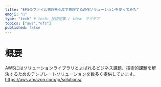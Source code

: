 ```yaml
---
title: "EFSのファイル管理をGUIで管理するAWSソリューションを使ってみた"
emoji: "🐁"
type: "tech" # tech: 技術記事 / idea: アイデア
topics: ["aws","efs"]
published: false
---
```


# 概要
AWSにはソリューションライブラリとよばれるビジネス課題、技術的課題を解決するためのテンプレートソリューションを数多く提供しています。
https://aws.amazon.com/jp/solutions/